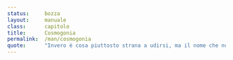 ```yaml
---
status:     bozza 
layout:     manuale
class:      capitolo
title:      Cosmogonia
permalink:  /man/cosmogonia
quote:      "Invero è cosa piuttosto strana a udirsi, ma il nome che noi almeno vi diamo – un nome a cui, per difetto di esperienza in materia, non penserebbe nessuno – è: Spazionismo"
---
```


